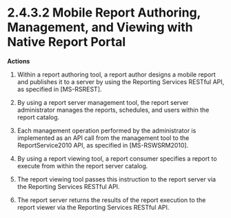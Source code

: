<html dir="LTR" xmlns:mshelp="http://msdn.microsoft.com/mshelp" xmlns:ddue="http://ddue.schemas.microsoft.com/authoring/2003/5" xmlns:xlink="http://www.w3.org/1999/xlink" xmlns:tool="http://www.microsoft.com/tooltip">
    <head>
        <meta http-equiv="Content-Type" content="text/html; CHARSET=utf-8"></meta>
        <meta name="save" content="history"></meta>
        <title>2.4.3.2 Mobile Report Authoring, Management, and Viewing with Native Report Portal</title>
        <xml>
            <mshelp:toctitle title="2.4.3.2 Mobile Report Authoring, Management, and Viewing with Native Report Portal"></mshelp:toctitle>
            <mshelp:rltitle title="[MS-SSSO]: Mobile Report Authoring, Management, and Viewing with Native Report Portal"></mshelp:rltitle>
            <mshelp:keyword index="A" term="ce1d2c9d-a5f9-4a1f-bc48-ebe626c24f6c"></mshelp:keyword>
            <mshelp:attr name="DCSext.ContentType" value="open specification"></mshelp:attr>
            <mshelp:attr name="AssetID" value="ce1d2c9d-a5f9-4a1f-bc48-ebe626c24f6c"></mshelp:attr>
            <mshelp:attr name="TopicType" value="kbRef"></mshelp:attr>
            <mshelp:attr name="DCSext.Title" value="[MS-SSSO]: Mobile Report Authoring, Management, and Viewing with Native Report Portal" />
        </xml>
    </head>
    <body>
        <div id="header">
            <h1 class="heading">2.4.3.2 Mobile Report Authoring, Management, and Viewing with Native Report Portal</h1>
        </div>
        <div id="mainSection">
            <div id="mainBody">
                <div id="allHistory" class="saveHistory"></div>
                <div id="sectionSection0" class="section" name="collapseableSection">
                    

<p><b>Actions</b></p>

<ol><li><p><span>    </span>Within a report
authoring tool, a report author designs a mobile report and publishes it to a
server by using the Reporting Services RESTful API, as specified in <mshelp:link keywords="a7752484-e24a-41f8-8ea2-c0e6568768fd" tabindex="0">[MS-RSREST]</mshelp:link>.</p>

</li><li><p><span>    </span>By using a
report server management tool, the report server administrator manages the
reports, schedules, and users within the report catalog.</p>

</li><li><p><span>    </span>Each management
operation performed by the administrator is implemented as an API call from the
management tool to the ReportService2010 API, as specified in <mshelp:link keywords="0c9864cf-afe9-4789-ae9e-a55df1ff9111" tabindex="0">[MS-RSWSRM2010]</mshelp:link>.</p>

</li><li><p><span>    </span>By using a
report viewing tool, a report consumer specifies a report to execute from
within the report server catalog.</p>

</li><li><p><span>    </span>The report
viewing tool passes this instruction to the report server via the Reporting
Services RESTful API.</p>

</li><li><p><span>    </span>The report
server returns the results of the report execution to the report viewer via the
Reporting Services RESTful API.</p>

</li></ol>
                </div>
            </div>
        </div>
    </body>
</html>